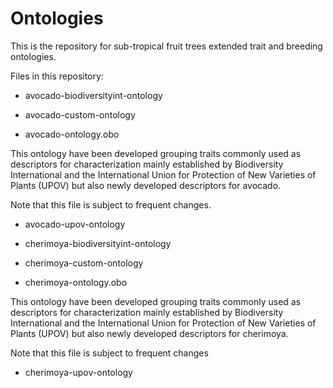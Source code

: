 # Ontologies
This is the repository for sub-tropical fruit trees extended trait and breeding ontologies. 

Files in this repository: 

* avocado-biodiversityint-ontology

* avocado-custom-ontology

* avocado-ontology.obo

This ontology have been developed grouping traits commonly used as descriptors for characterization mainly established by Biodiversity International and the International Union for Protection of New Varieties of Plants (UPOV) but also newly developed descriptors for avocado. 

Note that this file is subject to frequent changes.

* avocado-upov-ontology


* cherimoya-biodiversityint-ontology

* cherimoya-custom-ontology

* cherimoya-ontology.obo

This ontology have been developed grouping traits commonly used as descriptors for characterization mainly established by Biodiversity International and the International Union for Protection of New Varieties of Plants (UPOV) but also newly developed descriptors for cherimoya.

Note that this file is subject to frequent changes

* cherimoya-upov-ontology
